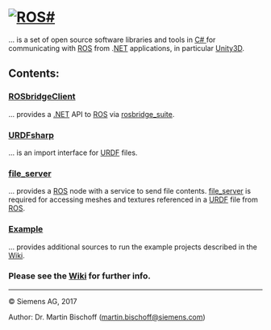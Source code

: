 # [![ROS#](https://github.com/siemens/ros-sharp/wiki/img/ROSsharpLogo.jpg "ROS#")](https://github.com/siemens/ros-sharp) #
... is a set of open source software libraries and tools in [C\# ](https://docs.microsoft.com/de-de/dotnet/csharp/csharp) for communicating with [ROS](http://www.ros.org/) from .[NET](https://www.microsoft.com/net) applications, in particular  [Unity3D](https://unity3d.com/).

## Contents: ##

### [ROSbridgeClient](https://github.com/siemens/ros-sharp/tree/master/ROSbridgeClient) ###
... provides a [.NET](https://www.microsoft.com/net) API to [ROS](http://www.ros.org/) via [rosbridge_suite](http://wiki.ros.org/rosbridge_suite).

### [URDFsharp](https://github.com/siemens/ros-sharp/tree/master/URDFsharp) ###
... is an import interface for [URDF](http://wiki.ros.org/urdf) files.

### [file_server](https://github.com/siemens/ros-sharp/tree/master/file_server) ###
... provides a [ROS](http://www.ros.org/) node with a service to send file contents. [file_server](https://github.com/siemens/ros-sharp/tree/master/file_server) is required for accessing meshes and textures referenced in a  [URDF](http://wiki.ros.org/urdf) file from [ROS](http://www.ros.org/).

### [Example](https://github.com/siemens/ros-sharp/tree/master/Example)
... provides additional sources to run the example projects described in the [Wiki](https://github.com/siemens/ros-sharp/wiki).

### Please see the [Wiki](https://github.com/siemens/ros-sharp/wiki) for further info. ###

---

© Siemens AG, 2017

Author: Dr. Martin Bischoff (martin.bischoff@siemens.com)
